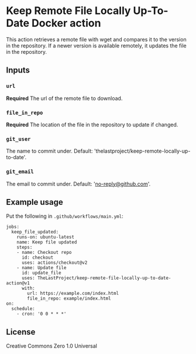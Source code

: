 # Keep Remote File Locally Up-To-Date Docker action

This action retrieves a remote file with wget and compares it to the version in the repository. If a newer version is available remotely, it updates the file in the repository.

## Inputs

### `url`

**Required** The url of the remote file to download.

### `file_in_repo`

**Required** The location of the file in the repository to update if changed.

### `git_user`

The name to commit under. Default: 'thelastproject/keep-remote-locally-up-to-date'.

### `git_email`

The email to commit under. Default: 'no-reply@github.com'.

## Example usage

Put the following in `.github/workflows/main.yml`:
```
jobs:
  keep_file_updated:
    runs-on: ubuntu-latest
    name: Keep file updated
    steps:
    - name: Checkout repo
      id: checkout
      uses: actions/checkout@v2
    - name: Update file
      id: update_file
      uses: TheLastProject/keep-remote-file-locally-up-to-date-action@v1
      with:
        url: https://example.com/index.html
        file_in_repo: example/index.html
on:
  schedule:
    - cron: '0 0 * * *'
```

## License
Creative Commons Zero 1.0 Universal
